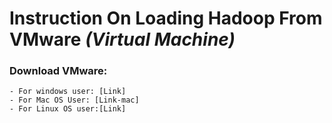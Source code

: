 # Instruction On Loading Hadoop From VMware *(Virtual Machine)*

### Download VMware:
    - For windows user: [Link]
    - For Mac OS User: [Link-mac]
    - For Linux OS user:[Link]
     
[Link]:https://my.vmware.com/web/vmware/info/slug/desktop_end_user_computing/vmware_workstation_pro/12_0
[Link-mac]:https://my.vmware.com/web/vmware/details?downloadGroup=FUS-800&productId=527&rPId=8667



